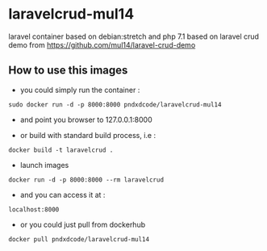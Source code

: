 # laravelcrud-mul14
laravel container based on debian:stretch and php 7.1 
based on laravel crud demo from https://github.com/mul14/laravel-crud-demo

## How to use this images 
* you could simply run the container :
`````````````
sudo docker run -d -p 8000:8000 pndxdcode/laravelcrud-mul14
`````````````
* and point you browser to 127.0.0.1:8000

* or build with standard build process, i.e : 
````````
docker build -t laravelcrud .
```````` 
* launch images 
``````````
docker run -d -p 8000:8000 --rm laravelcrud 
``````````
* and you can access it at :
``````````
localhost:8000
``````````
* or you could just pull from dockerhub
``````````
docker pull pndxdcode/laravelcrud-mul14
``````````
